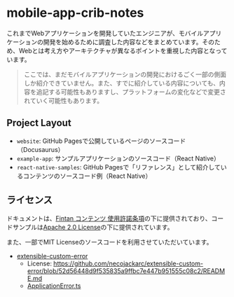 # mobile-app-crib-notes

これまでWebアプリケーションを開発していたエンジニアが、モバイルアプリケーションの開発を始めるために調査した内容などをまとめています。そのため、Webとは考え方やアーキテクチャが異なるポイントを重視した内容となっています。

> ここでは、まだモバイルアプリケーションの開発におけるごく一部の側面しか紹介できていません。また、すでに紹介している内容についても、内容を追記する可能性もありますし、プラットフォームの変化などで変更されていく可能性もあります。

## Project Layout

* `website`: GitHub Pagesで公開しているページのソースコード（Docusaurus）
* `example-app`: サンプルアプリケーションのソースコード（React Native）
* `react-native-samples`: GitHub Pagesで「リファレンス」として紹介しているコンテンツのソースコード例（React Native）

## ライセンス

ドキュメントは、<a rel="license" href="https://fintan.jp/?page_id=201" target="_blank">Fintan コンテンツ 使用許諾条項</a>の下に提供されており、コードサンプルは<a rel="license" href="https://www.apache.org/licenses/LICENSE-2.0" target="_blank">Apache 2.0 License</a>の下に提供されています。

また、一部でMIT Licenseのソースコードを利用させていただいています。

* [extensible-custom-error](https://github.com/necojackarc/extensible-custom-error)
  * License: https://github.com/necojackarc/extensible-custom-error/blob/52d56448d9f535835a9ffbc7e447b951555c08c2/README.md
  * [ApplicationError.ts](example-app/SantokuApp/src/framework/error/ApplicationError.ts)

<!-- textlint-enable -->
